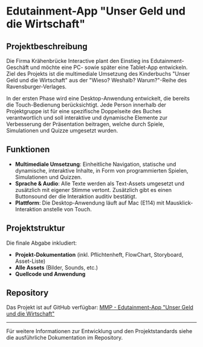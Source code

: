 # Edutainment-App "Unser Geld und die Wirtschaft"

## Projektbeschreibung

Die Firma Krähenbrücke Interactive plant den Einstieg ins Edutainment-Geschäft und möchte eine PC- sowie später eine Tablet-App entwickeln. Ziel des Projekts ist die multimediale Umsetzung des Kinderbuchs "Unser Geld und die Wirtschaft" aus der "Wieso? Weshalb? Warum?"-Reihe des Ravensburger-Verlages.

In der ersten Phase wird eine Desktop-Anwendung entwickelt, die bereits die Touch-Bedienung berücksichtigt. Jede Person innerhalb der Projektgruppe ist für eine spezifische Doppelseite des Buches verantwortlich und soll interaktive und dynamische Elemente zur Verbesserung der Präsentation beitragen, welche durch Spiele, Simulationen und Quizze umgesetzt wurden.

## Funktionen

- **Multimediale Umsetzung**: Einheitliche Navigation, statische und dynamische, interaktive Inhalte, in Form von programmierten Spielen, Simulationen und Quizzen.
- **Sprache & Audio**: Alle Texte werden als Text-Assets umgesetzt und zusätzlich mit eigener Stimme vertont. Zusätzlich gibt es einen Buttonsound der die Interaktion auditiv bestätigt.
- **Plattform**: Die Desktop-Anwendung läuft auf Mac (E114) mit Mausklick-Interaktion anstelle von Touch.

## Projektstruktur

Die finale Abgabe inkludiert:

- **Projekt-Dokumentation** (inkl. Pflichtenheft, FlowChart, Storyboard, Asset-Liste)
- **Alle Assets** (Bilder, Sounds, etc.)
- **Quellcode und Anwendung**

## Repository

Das Projekt ist auf GitHub verfügbar: [MMP - Edutainment-App "Unser Geld und die Wirtschaft"]([https://github.com/JonasHGIT/MMP](https://github.com/HakakuruDragone/PublicMMP))

---

Für weitere Informationen zur Entwicklung und den Projektstandards siehe die ausführliche Dokumentation im Repository.

